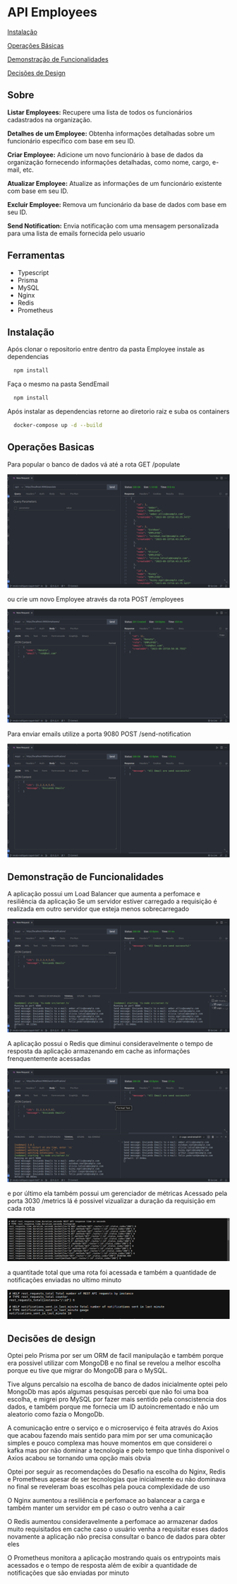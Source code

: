 
# API Employees

[Instalação](#instalacao)

[Operações Básicas](#op-basicas)

[Demonstração de Funcionalidades](#demo-func)

[Decisões de Design](#desing)

## Sobre

**Listar Employees:** Recupere uma lista de todos os funcionários cadastrados na organização.

**Detalhes de um Employee:** Obtenha informações detalhadas sobre um funcionário específico com base em seu ID.

**Criar Employee:** Adicione um novo funcionário à base de dados da organização fornecendo informações detalhadas, como nome, cargo, e-mail, etc.

**Atualizar Employee:** Atualize as informações de um funcionário existente com base em seu ID.

**Excluir Employee:** Remova um funcionário da base de dados com base em seu ID.

**Send Notification:** Envia notificação com uma mensagem personalizada para uma lista de emails fornecida pelo usuario

## Ferramentas
* Typescript
* Prisma
* MySQL
* Nginx
* Redis
* Prometheus

## Instalação <a name="instalacao"></a>

Após clonar o repositorio entre dentro da pasta Employee instale as dependencias 
```bash
  npm install 
```
Faça o mesmo na pasta SendEmail
```bash
  npm install 
```
Após instalar as dependencias retorne ao diretorio raiz e suba os containers
```bash
  docker-compose up -d --build 
```

## Operações Basicas <a name="op-basicas"></a>

Para popular o banco de dados vá até a rota GET /populate

![Rota populate](imagens/PopulateRoute.png)

ou crie um novo Employee através da rota POST /employees

![Rota create](imagens/CreateRoute.png)

Para enviar emails utilize a porta 9080 POST /send-notification

![Rota send](imagens/SendRoute.png)

## Demonstração de Funcionalidades <a name="demo-func"></a>

A aplicação possui um Load Balancer que aumenta a perfomace e resiliência da aplicação
Se um servidor estiver carregado a requisição é realizada em outro servidor que esteja menos sobrecarregado

![Load Balancer](imagens/LoadBalancer.png)

A aplicação possui o Redis que diminui consideravelmente o tempo de resposta da aplicação armazenando em cache as informações frenquentemente acessadas

![Redis](imagens/Redis.png)

e por último ela também possui um gerenciador de métricas 
Acessado pela porta 3030 /metrics
lá é possivel vizualizar a duração da requisição em cada rota 

![Entrypoint response time](imagens/entrypointResponseTime.png)

a quantitade total que uma rota foi acessada e também a quantidade de notificações enviadas no ultimo minuto 

![Route acess](imagens/routeAcess.png)

## Decisões de design <a name="desing"></a>
Optei pelo Prisma por ser um ORM de facil manipulação e também porque era possivel utilizar com MongoDB e no final se revelou a melhor escolha porque eu tive que migrar do MongoDB para o MySQL.

Tive alguns percalsio na escolha de banco de dados inicialmente optei pelo MongoDb mas após algumas pesquisas percebi que não foi uma boa escolha, e migrei pro MySQL por fazer mais sentido pela conscistencia dos dados, e também porque me fornecia um ID autoincrementado e não um aleatorio como fazia o MongoDb.

A comunicação entre o serviço e o microserviço é feita através do Axios que acabou fazendo mais sentido para mim por ser uma comunicação simples e pouco complexa mas houve momentos em que considerei o kafka mas por não dominar a tecnologia e pelo tempo que tinha disponivel o Axios acabou se tornando uma opção mais obvia

Optei por seguir as recomendações do Desafio na escolha do Nginx, Redis e Prometheus apesar de ser tecnologias que inicialmente eu não dominava no final se reveleram boas escolhas pela pouca complexidade de uso 

O Nginx aumentou a resiliência e perfomace ao balancear a carga e também manter um servidor em pé caso o outro venha a cair

O Redis aumentou consideravelmente a perfomace ao armazenar dados muito requisitados em cache caso o usuário venha a requisitar esses dados novamente a aplicação não precisa consultar o banco de dados para obter eles

O Prometheus monitora a aplicação mostrando quais os entrypoints mais acessados e o tempo de resposta além de exibir a quantidade de notificações que são enviadas por minuto

